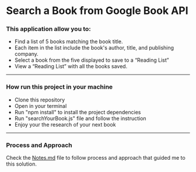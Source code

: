 # Search a Book from Google Book API

### This application allow you to:

- Find a list of 5 books matching the book title.
- Each item in the list include the book's author, title, and publishing company.
- Select a book from the five displayed to save to a “Reading List”
- View a “Reading List” with all the books saved.

------  

### How run this project in your machine
- Clone this repository
- Open in your terminal
- Run "npm install" to install the project dependencies
- Run "searchYourBook.js" file and follow the instruction
- Enjoy your the research of your next book
---
### Process and Approach
Check the [Notes.md](https://github.com/Emanuele-20/Search-A-Book-on-Google/blob/main/Notes.md) file to follow process and approach that guided me to this solution.

